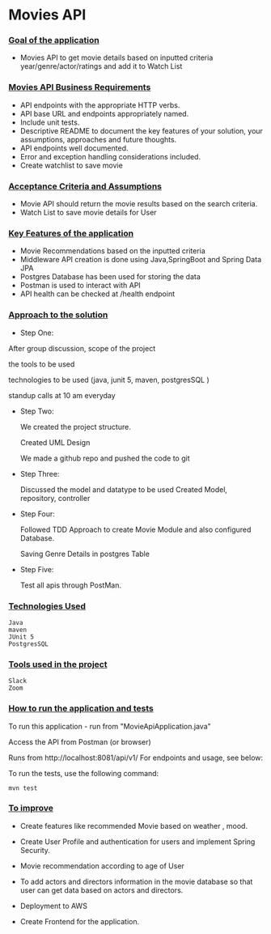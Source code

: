 # Movies API

### <ins>Goal of the application</ins>

- Movies API to get movie details based on inputted criteria year/genre/actor/ratings and add it to Watch List


### <ins>Movies API Business Requirements</ins>

- API endpoints with the appropriate HTTP verbs.
- API base URL and endpoints appropriately named.
- Include unit tests.
- Descriptive README to document the key features of your solution, your assumptions, approaches and future thoughts.
- API endpoints well documented.
- Error and exception handling considerations included.
- Create watchlist to save movie

### <ins>Acceptance Criteria and Assumptions</ins>

- Movie API should return the movie results based on the search criteria.
- Watch List to save movie details for User


### <ins>Key Features of the application</ins>

- Movie Recommendations based on the inputted criteria
- Middleware API creation is done using Java,SpringBoot and Spring Data JPA
- Postgres Database has been used for storing the data
- Postman is used to interact with API
- API health can be checked at /health endpoint


### <ins>Approach to the solution</ins>

- Step One:

After group discussion,
   scope of the project
 
   the tools to be used
  
   technologies to be used (java, junit 5, maven, postgresSQL )
 
   standup calls at 10 am everyday

- Step Two:

    We created the project structure.
  
    Created UML Design
  
    We made a github repo and pushed the code to git 

- Step Three: 

    Discussed the model and datatype to be used
    Created Model, repository, controller

- Step Four: 

    Followed TDD Approach to create Movie Module and also configured Database.
    
    Saving Genre Details in postgres Table

- Step Five:

     Test all apis through PostMan.
     
     
     
     
     
 ### <ins>Technologies Used</ins>

    Java
    maven
    JUnit 5
    PostgresSQL
   


### <ins>Tools used in the project</ins>

 
    Slack
    Zoom


### <ins>How to run the application and tests</ins>

To run this application - run from "MovieApiApplication.java"

Access the API from Postman (or browser)

Runs from http://localhost:8081/api/v1/
For endpoints and usage, see below:

To run the tests, use the following command:

    mvn test
      
     
     

### <ins> To improve </ins>

 - Create features like recommended Movie based on weather , mood.
  
 - Create User Profile and authentication for users and implement Spring Security.
  
 - Movie recommendation according to age of User
  
 - To add actors and directors information in the movie database so that user can get data based on actors and directors.
 
 - Deployment to AWS
 
 - Create Frontend for the application.
 

